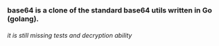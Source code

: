 ### base64 is a clone of the standard base64 utils written in Go (golang).

###### it is still missing tests and decryption ability
